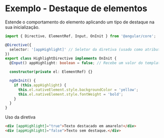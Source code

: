 # Exemplo - Destaque de elementos

Estende o comportamento do elemento aplicando um tipo de destaque na sua inicialização.

```ts
import { Directive, ElementRef, Input, OnInit } from '@angular/core';

@Directive({
  selector: '[appHighlight]' // Seletor da diretiva (usado como atributo HTML)
})
export class HighlightDirective implements OnInit {
  @Input() appHighlight: boolean = false; // Recebe um valor do template

  constructor(private el: ElementRef) {}

  ngOnInit() {
    if (this.appHighlight) {
      this.el.nativeElement.style.backgroundColor = 'yellow';
      this.el.nativeElement.style.fontWeight = 'bold';
    }
  }
}
```

Uso da diretiva

```html
<div [appHighlight]="true">Texto destacado em amarelo!</div>
<div [appHighlight]="false">Texto sem destaque.</div>
```